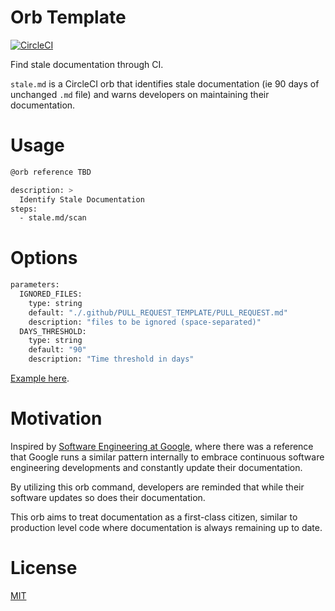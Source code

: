 # Orb Template

[![CircleCI](https://dl.circleci.com/status-badge/img/gh/mkotsollaris/readme-update-check/tree/main.svg?style=svg)](https://dl.circleci.com/status-badge/redirect/gh/mkotsollaris/readme-update-check/tree/main)

Find stale documentation through CI.

`stale.md` is a CircleCI orb that identifies stale documentation (ie 90 days of unchanged `.md` file) and warns developers on maintaining their documentation.

# Usage

```bash
@orb reference TBD

description: >
  Identify Stale Documentation
steps:
  - stale.md/scan
```

# Options

```bash
parameters:
  IGNORED_FILES:
    type: string
    default: "./.github/PULL_REQUEST_TEMPLATE/PULL_REQUEST.md"
    description: "files to be ignored (space-separated)"
  DAYS_THRESHOLD:
    type: string
    default: "90"
    description: "Time threshold in days"
```

[Example here](./src/commands/scan.yml).

# Motivation

Inspired by [Software Engineering at Google](https://www.goodreads.com/book/show/48816586-software-engineering-at-google), where there was a reference that Google runs a similar pattern internally to embrace continuous software engineering developments and constantly update their documentation.

By utilizing this orb command, developers are reminded that while their software updates so does their documentation.

This orb aims to treat documentation as a first-class citizen, similar to production level code where documentation is always remaining up to date.

# License

[MIT](./LICENSE)